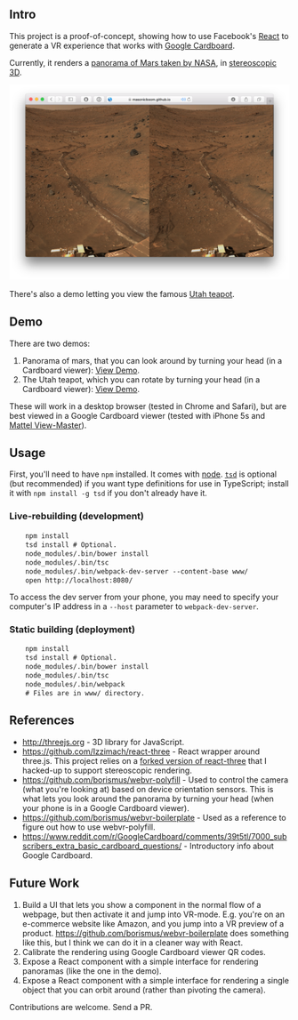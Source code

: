 ## Intro

This project is a proof-of-concept, showing how to use Facebook's [React](http://facebook.github.io/react/) to generate a VR experience that works with [Google Cardboard](https://www.google.com/get/cardboard/).

Currently, it renders a [panorama of Mars taken by NASA](http://mars.nasa.gov/mer/gallery/panoramas/spirit/), in [stereoscopic 3D](https://en.wikipedia.org/wiki/Stereoscopy).

![Image Alt](demo-screenshot.png)

There's also a demo letting you view the famous [Utah teapot](https://en.wikipedia.org/wiki/Utah_teapot).

## Demo

There are two demos:

1. Panorama of mars, that you can look around by turning your head (in a Cardboard viewer): [View Demo](https://masonicboom.github.io/react-cardboard/panorama/).
1. The Utah teapot, which you can rotate by turning your head (in a Cardboard viewer): [View Demo](https://masonicboom.github.io/react-cardboard/object/).

These will work in a desktop browser (tested in Chrome and Safari), but are best viewed in a Google Cardboard viewer (tested with iPhone 5s and [Mattel View-Master](http://www.view-master.com)).

## Usage

First, you'll need to have `npm` installed. It comes with [node](https://nodejs.org/). [`tsd`](http://definitelytyped.org/tsd/) is optional (but recommended) if you want type definitions for use in TypeScript; install it with `npm install -g tsd` if you don't already have it.

### Live-rebuilding (development)

		npm install
		tsd install # Optional.
		node_modules/.bin/bower install
		node_modules/.bin/tsc
		node_modules/.bin/webpack-dev-server --content-base www/
		open http://localhost:8080/

To access the dev server from your phone, you may need to specify your computer's IP address in a `--host` parameter to `webpack-dev-server`.

### Static building (deployment)

		npm install
		tsd install # Optional.
		node_modules/.bin/bower install
		node_modules/.bin/tsc
		node_modules/.bin/webpack
		# Files are in www/ directory.

## References

- http://threejs.org - 3D library for JavaScript.
- https://github.com/Izzimach/react-three - React wrapper around three.js. This project relies on a [forked version of react-three](https://github.com/masonicboom/react-three) that I hacked-up to support stereoscopic rendering.
- https://github.com/borismus/webvr-polyfill - Used to control the camera (what you're looking at) based on device orientation sensors. This is what lets you look around the panorama by turning your head (when your phone is in a Google Cardboard viewer).
- https://github.com/borismus/webvr-boilerplate - Used as a reference to figure out how to use webvr-polyfill.
- https://www.reddit.com/r/GoogleCardboard/comments/39t5tl/7000_subscribers_extra_basic_cardboard_questions/ - Introductory info about Google Cardboard.

## Future Work

1. Build a UI that lets you show a component in the normal flow of a webpage, but then activate it and jump into VR-mode. E.g. you're on an e-commerce website like Amazon, and you jump into a VR preview of a product. https://github.com/borismus/webvr-boilerplate does something like this, but I think we can do it in a cleaner way with React.
1. Calibrate the rendering using Google Cardboard viewer QR codes.
1. Expose a React component with a simple interface for rendering panoramas (like the one in the demo).
1. Expose a React component with a simple interface for rendering a single object that you can orbit around (rather than pivoting the camera).

Contributions are welcome. Send a PR.